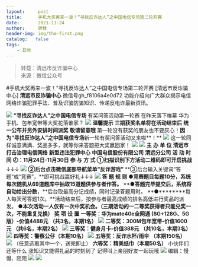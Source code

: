 ```yaml
---
layout:     post
title:      手机大奖再来一波！“寻找反诈达人”之中国电信专场第二轮开赛
date:       2021-11-24
author:     转载
header-img: img/the-first.png
catalog:   false
tags:
    - 其他
---
```


<blockquote><p>转载：清远市反诈骗中心<br>
来源：微信公众号</p></blockquote>

#手机大奖再来一波！“寻找反诈达人”之中国电信专场第二轮开赛
[清远市反诈骗中心]
**清远市反诈骗中心**
微信号gh_f8106a4e0d72
功能介绍向广大群众揭示电信网络诈骗犯罪手法、普及识骗防骗知识、传递反电诈最新资讯。

![]({{site.baseurl}}/postimg/3CxTSiafadcic5zyXUfbXLUClzlpaoknCpV4bErPg2kuuS97hoJJbNCtFOVZ9X0j5W26HDaregC5kibiaLGl8CPr9A.gif)
**“寻找反诈达人”**之中国电信专场****
有奖问答活动第一轮赛
在昨天落下帷幕
华为手机、包年宽带等大奖花落谁家？
![]({{site.baseurl}}/postimg/3CxTSiafadc9d8xttF67pVCqiaZcO951eNQWZXzo4ichbKZ60QaSFUT6IN3ZI36fIicfyibBY2JE7d0Mrzzdwdr0png.jpeg)
**温馨提示**
**三期获奖名单将在活动结束后**
**统一公布并另外安排时间派奖**
**敬请留意哦**
第一轮没有获奖的朋友也不要灰心！**因为“寻找反诈达人”之中国电信专场**新一轮有奖问答活动又来啦**！**
![]({{site.baseurl}}/postimg/3CxTSiafadc9d8xttF67pVCqiaZcO951eNgCTlOMR3sZaU8tRkyOEGZ5cBkEGS2mgc1wJrRUJ5l6v1hiab6HgzGCg.png)
这一轮同样诚意满满、奖品多多，就等你来答题把大奖赢回家！
![]({{site.baseurl}}/postimg/3CxTSiafadc9d8xttF67pVCqiaZcO951eNw0wtDKGmrY18o9lbxgA6wE7DBib9h14k3kibcRzBuXjJiauCLmbrRURsg.gif)
![]({{site.baseurl}}/postimg/3CxTSiafadcicnogl0hgTugfbkic1oNAcia56xmJfJj7UcI3Rqm1Wibv8cQ2TzANEPvSibr6PJ7pj64SicbRf2t2ibKADw.jpeg)
**主**
**办**
**单**
**位**
**清远市打击治理电信网络**
**新型违法犯罪中心**
**中国电信股份有限公司**
**清远分公司**
**活**
**动**
**时**
**间**
**🕗：11月24日-11月30日**
**参**
**与**
**方**
**式**
**①扫描识别下方活动二维码即可开启挑战**↓↓↓
![]({{site.baseurl}}/postimg/3CxTSiafadc9d8xttF67pVCqiaZcO951eNoSOHO9quo0icUT1e9Sb6HfTmibU2QDOefPyTibEyGIZjzjz6YyEOeOUsA.png)
**②后台点击微信底部导航菜单“反诈游戏”**
**③后台输入关键词“答题”或“竞赛”，**即可挑战赢好礼↓↓↓
![]({{site.baseurl}}/postimg/3CxTSiafadc9AjVJN7zd3B5uxF536oXibdCUI5Z69E4LK7SymX9Z6rLoJ9wQFtCfURI7ClicxudNBoDegS9Uiamiapw.jpeg)
**答**
**题**
**规**
**则**
**●**竞赛题目每题10分，系统每次随机从69道题库中**抽取15道题供参与者作答。**
**●**答题完毕提交后，**系统将自动给出分数****，**后台取最高分记成绩，同时记录答题用时。
**●********每人每天可答题1次。**活动结束后，按参与者最高成绩的排名高低进行奖品的派发。
**●**本次活动一人**仅有一次中奖机会。（三期活动的一二等奖获得者只能兑奖一次，不能重复兑换）**
**奖**
**项**
**设**
****置****
**一等奖：华为mate40e全网通**
**(8G+128G、5G版）-价值4488元**
**（共3名，本期1名）**
![]({{site.baseurl}}/postimg/3CxTSiafadcicnogl0hgTugfbkic1oNAcia58BoiaeNicrIzYdiaerELx6sKQHm3WbtjLUyksv4ggHickAx0ibDPgTHoftg.png)
**二等奖：300M包年宽带-价值1600元**
**（共6名，本期2名）**
![]({{site.baseurl}}/postimg/3CxTSiafadcicnogl0hgTugfbkic1oNAcia57Pnmicr7cF188R8IB2gEXD6SQFOUcUNkPVcRBBDOelxKhX3zxhlg0Cw.jpeg)
**三等奖：健身月卡-价值388元**
**（共10名，本期3名）**
![]({{site.baseurl}}/postimg/3CxTSiafadcicnogl0hgTugfbkic1oNAcia5fkkCtr6j4Vdu71rpaicKQ3GFsSKZy091AdOvdtdszcy1AYZljypl3bw.png)
**四等奖：警察公仔（本期10名）**
![]({{site.baseurl}}/postimg/3CxTSiafadcicnogl0hgTugfbkic1oNAcia5JoUzc5MhqNLFLXKhZYJ0ibobPLwEayoj0D1JDeS9MNluaiaDKnjYKFkQ.jpeg)
**五等奖：反诈水杯/雨伞**
**（本期150名）**
![]({{site.baseurl}}/postimg/3CxTSiafadcicRibibA6hB6PKeBowBhPp6GcbRew3nCHMiaY7tAibLjNUCD525gJLdNudu55X1iajbPrq2f56yuwnibmyw.jpeg)
（任意选取其中一个，送完即止）
**六等奖：精美纸巾（本期50名）**
小伙伴们还等什么
涨知识又能得礼品的时刻到了
记得叫上亲朋好友一起玩哦
![]({{site.baseurl}}/postimg/3CxTSiafadc9d8xttF67pVCqiaZcO951eNp1m8nPhNuibL4ZzblMn34647o9o2guQq5QXy43qib9yNibdvYY4m0cwUg.jpeg)
编辑：慢慢、阻阻
![]({{site.baseurl}}/postimg/SUycX2yckdJ5YVVCpDYl0c5CbMTO3KgBTesbSxe5zKHlm2GQsTWAFTgswCXscN6Y9vuJHFcE77orSK7ClzYOdg.jpeg)
![]({{site.baseurl}}/postimg/3CxTSiafadcic5zyXUfbXLUClzlpaoknCpErldQhhamfG7KH1qHGrr3icT9iaAoE1B4noSO7EewO2k8fys5pMuaoog.gif)
